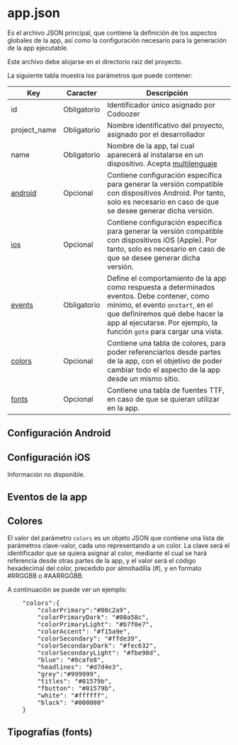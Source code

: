 # app.json

Es el archivo JSON principal, que contiene la definición de los aspectos globales de la app, así como la configuración necesario para la generación de la app ejecutable.

Este archivo debe alojarse en el directorio raíz del proyecto.

La siguiente tabla muestra los parámetros que puede contener:

  | Key  | Caracter | Descripción |
  | ------------- | ------------- | ------------- |
  | id | Obligatorio | Identificador único asignado por Codoozer |
  | project_name | Obligatorio | Nombre identificativo del proyecto, asignado por el desarrollador |
  | name | Obligatorio | Nombre de la app, tal cual aparecerá al instalarse en un dispositivo. Acepta [multilenguaje](../../multilenguaje) |
  | [android](#configuración-android) | Opcional | Contiene configuración específica para generar la versión compatible con dispositivos Android. Por tanto, solo es necesario en caso de que se desee generar dicha versión. |
  | [ios](#configuración-ios) | Opcional | Contiene configuración específica para generar la versión compatible con dispositivos iOS (Apple). Por tanto, solo es necesario en caso de que se desee generar dicha versión. |
  | [events](#eventos-de-la-app) | Obligatorio | Define el comportamiento de la app como respuesta a determinados eventos. Debe contener, como mínimo, el evento `onstart`, en el que definiremos qué debe hacer la app al ejecutarse. Por ejemplo, la función `goto` para cargar una vista. |
  | [colors](#colores) | Opcional | Contiene una tabla de colores, para poder referenciarlos desde partes de la app, con el objetivo de poder cambiar todo el aspecto de la app desde un mismo sitio. |
  | [fonts](#tipografías-fonts) | Opcional | Contiene una tabla de fuentes TTF, en caso de que se quieran utilizar en la app.|



## Configuración Android


## Configuración iOS

Información no disponible.


## Eventos de la app


## Colores
El valor del parámetro `colors` es un objeto JSON que contiene una lista de parámetros clave-valor, cada uno representando a un color. La clave será el identificador que se quiera asignar al color, mediante el cual se hará referencia desde otras partes de la app, y el valor será el código hexadecimal del color, precedido por almohadilla (#), y en formato #RRGGBB o #AARRGGBB.

A continuación se puede ver un ejemplo:
<pre>
    "colors":{
        "colorPrimary":"#00c2a9",
        "colorPrimaryDark": "#00a58c",
        "colorPrimaryLight": "#b7f0e7",
        "colorAccent": "#f15a9e",
        "colorSecondary": "#ffde39",
        "colorSecondaryDark": "#fec632",
        "colorSecondaryLight": "#fbe98d",
        "blue": "#0cafe8",
        "headlines": "#d7d4e3",
        "grey":"#999999",
        "titles": "#01579b",
        "fbutton": "#01579b",
        "white": "#ffffff",
        "black": "#000000"
    }
</pre>

## Tipografías (fonts)
